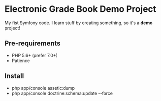 Electronic Grade Book Demo Project
==================================

My fist Symfony code.
I learn stuff by creating something, so it's a __demo__ project!

Pre-requirements
----------------
 - PHP 5.6+ (prefer 7.0+)
 - Patience

Install
-------
 - php app/console assetic:dump
 - php app/console doctrine:schema:update --force
